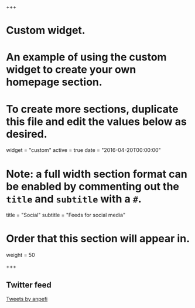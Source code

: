 +++
# Custom widget.
# An example of using the custom widget to create your own homepage section.
# To create more sections, duplicate this file and edit the values below as desired.
widget = "custom"
active = true
date = "2016-04-20T00:00:00"

# Note: a full width section format can be enabled by commenting out the `title` and `subtitle` with a `#`.
title = "Social"
subtitle = "Feeds for social media"

# Order that this section will appear in.
weight = 50

+++
## Twitter feed
<a class="twitter-timeline" data-width="600" data-height="400" data-theme="light" href="https://twitter.com/anpefi?ref_src=twsrc%5Etfw">Tweets by anpefi</a> <script async src="https://platform.twitter.com/widgets.js" charset="utf-8"></script>